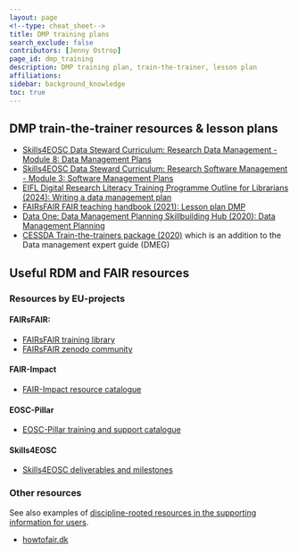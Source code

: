 ```yaml
---
layout: page
<!--type: cheat_sheet-->
title: DMP training plans
search_exclude: false
contributors: [Jenny Ostrop]
page_id: dmp_training
description: DMP training plan, train-the-trainer, lesson plan
affiliations: 
sidebar: background_knowledge
toc: true
---
```


## DMP train-the-trainer resources & lesson plans
* [Skills4EOSC Data Steward Curriculum: Research Data Management - Module 8: Data Management Plans](https://skills4eosc-dscurriculum.github.io/DataSteward-Training-Curriculum/latest/2%20Research%20Data%20Management/08_Data-Management-Plans/)
* [Skills4EOSC Data Steward Curriculum: Research Software Management - Module 3: Software Management Plans](https://skills4eosc-dscurriculum.github.io/DataSteward-Training-Curriculum/latest/3%20Research%20Software%20Management/03_Software-Management-Plans/)
* [EIFL Digital Research Literacy Training Programme Outline for Librarians (2024): Writing a data management plan](https://eifl.net/programme/digital-research-literacy/writing-data-management-plan-dmp)
* [FAIRsFAIR FAIR teaching handbook (2021): Lesson plan DMP](https://fairsfair.gitbook.io/fair-teaching-handbook/0lessonplans/2lessonplan)
* [Data One: Data Management Planning Skillbuilding Hub (2020): Data Management Planning](https://dataoneorg.github.io/Education/lessons/03_planning/)
* [CESSDA Train-the-trainers package (2020)](https://www.cessda.eu/Training/Training-Resources/TTT) which is an addition to the Data management expert guide (DMEG)


## Useful RDM and FAIR resources

### Resources by EU-projects

#### FAIRsFAIR: 
* [FAIRsFAIR training library](https://www.fairsfair.eu/competence-centre/training-library)
* [FAIRsFAIR zenodo community](https://zenodo.org/communities/fairsfair)

#### FAIR-Impact
* [FAIR-Impact resource catalogue](https://catalogue.fair-impact.eu/resources)

#### EOSC-Pillar
* [EOSC-Pillar training and support catalogue](https://eosc-pillar.d4science.org/web/eoscpillartrainingandsupport)

#### Skills4EOSC
* [Skills4EOSC deliverables and milestones](https://www.skills4eosc.eu/resources/deliverables-milestones)

### Other resources
See also examples of [discipline-rooted resources in the supporting information for users](/pages/support_00_local_disc).

* [howtofair.dk](https://howtofair.dk/)
